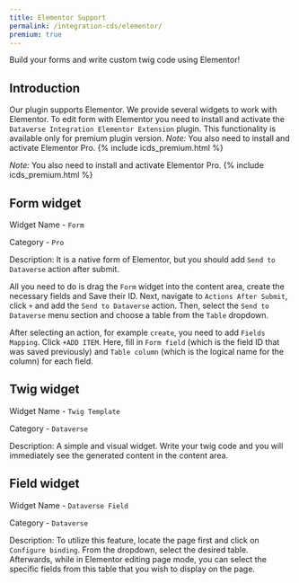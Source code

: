 ```yaml
---
title: Elementor Support
permalink: /integration-cds/elementor/
premium: true
---
```


<p class="lead">Build your forms and write custom twig code using Elementor!</p>

## Introduction

Our plugin supports Elementor. We provide several widgets to work with Elementor. To edit form with Elementor you need to install and activate the `Dataverse Integration Elementor Extension` plugin. This functionality is available only for premium plugin version.
*Note:* You also need to install and activate Elementor Pro. {% include icds_premium.html %}

*Note:* You also need to install and activate Elementor Pro. {% include icds_premium.html %}

## Form widget

Widget Name - `Form`

Category - `Pro`

Description: It is a native form of Elementor, but you should add `Send to Dataverse` action after submit.

All you need to do is drag the `Form` widget into the content area, create  the necessary fields and Save their ID. Next, navigate to `Actions After Submit`, click `+` and add the `Send to Dataverse` action.  Then, select the `Send to Dataverse` menu section and choose a table from the `Table` dropdown.

After selecting an action, for example `create`, you need to add `Fields Mapping`. Click `+ADD ITEM`. Here, fill in `Form field` (which is the field ID that was saved previously) and `Table column` (which is the logical name for the column) for each field.


## Twig widget

Widget Name - `Twig Template`

Category - `Dataverse`

Description: A simple and visual widget. Write your twig code and you will immediately see the generated content in the content area.


## Field widget

Widget Name - `Dataverse Field`

Category - `Dataverse`

Description: To utilize this feature, locate the page first and click on `Configure binding`. From the dropdown, select the desired table. Afterwards, while in Elementor editing page mode, you can select the specific fields from this table that you wish to display on the page.
